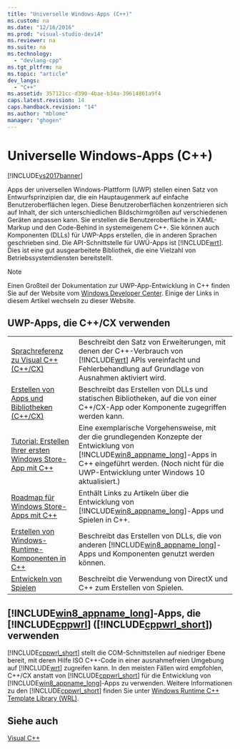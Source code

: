 ```yaml
---
title: "Universelle Windows-Apps (C++)"
ms.custom: na
ms.date: "12/16/2016"
ms.prod: "visual-studio-dev14"
ms.reviewer: na
ms.suite: na
ms.technology: 
  - "devlang-cpp"
ms.tgt_pltfrm: na
ms.topic: "article"
dev_langs: 
  - "C++"
ms.assetid: 357121cc-d390-4bae-b34a-39614861a9f4
caps.latest.revision: 14
caps.handback.revision: "14"
ms.author: "mblome"
manager: "ghogen"
---
```

# Universelle Windows-Apps (C++)
[!INCLUDE[vs2017banner](../assembler/inline/includes/vs2017banner.md)]

Apps der universellen Windows\-Plattform \(UWP\) stellen einen Satz von Entwurfsprinzipien dar, die ein Hauptaugenmerk auf einfache Benutzeroberflächen legen. Diese Benutzeroberflächen konzentrieren sich auf Inhalt, der sich unterschiedlichen Bildschirmgrößen auf verschiedenen Geräten anpassen kann. Sie erstellen die Benutzeroberfläche in XAML\-Markup und den Code\-Behind in systemeigenem C\+\+. Sie können auch Komponenten \(DLLs\) für UWP\-Apps erstellen, die in anderen Sprachen geschrieben sind. Die API\-Schnittstelle für UWÜ\-Apps ist [!INCLUDE[wrt](../atl/reference/includes/wrt_md.md)]. Dies ist eine gut ausgearbeitete Bibliothek, die eine Vielzahl von Betriebssystemdiensten bereitstellt.  
  
> [!NOTE]
>  Einen Großteil der Dokumentation zur UWP\-App\-Entwicklung in C\+\+ finden Sie auf der Website vom [Windows Developer Center](http://go.microsoft.com/fwlink/p/?LinkId=255563). Einige der Links in diesem Artikel wechseln zu dieser Website.  
  
## UWP\-Apps, die C\+\+\/CX verwenden  
  
|||  
|-|-|  
|[Sprachreferenz zu Visual C\+\+ \(C\+\+\/CX\)](http://go.microsoft.com/fwlink/p/?LinkId=255561)|Beschreibt den Satz von Erweiterungen, mit denen der C\+\+\-Verbrauch von [!INCLUDE[wrt](../atl/reference/includes/wrt_md.md)] APIs vereinfacht und Fehlerbehandlung auf Grundlage von Ausnahmen aktiviert wird.|  
|[Erstellen von Apps und Bibliotheken \(C\+\+\/CX\)](http://go.microsoft.com/fwlink/p/?LinkId=264858)|Beschreibt das Erstellen von DLLs und statischen Bibliotheken, auf die von einer C\+\+\/CX\-App oder Komponente zugegriffen werden kann.|  
|[Tutorial: Erstellen Ihrer ersten Windows Store\-App mit C\+\+](http://go.microsoft.com/fwlink/p/?LinkId=255556)|Eine exemplarische Vorgehensweise, mit der die grundlegenden Konzepte der Entwicklung von [!INCLUDE[win8_appname_long](../build/includes/win8_appname_long_md.md)]\-Apps in C\+\+ eingeführt werden. \(Noch nicht für die UWP\-Entwicklung unter Windows 10 aktualisiert.\)|  
|[Roadmap für Windows Store\-Apps mit C\+\+](http://go.microsoft.com/fwlink/p/?LinkId=255553)|Enthält Links zu Artikeln über die Entwicklung von [!INCLUDE[win8_appname_long](../build/includes/win8_appname_long_md.md)]\-Apps und Spielen in C\+\+.|  
|[Erstellen von Windows\-Runtime\-Komponenten in C\+\+](http://go.microsoft.com/fwlink/p/?LinkId=255559)|Beschreibt das Erstellen von DLLs, die von anderen [!INCLUDE[win8_appname_long](../build/includes/win8_appname_long_md.md)]\-Apps und Komponenten genutzt werden können.|  
|[Entwickeln von Spielen](http://go.microsoft.com/fwlink/p/?LinkId=255554)|Beschreibt die Verwendung von DirectX und C\+\+ zum Erstellen von Spielen.|  
  
## [!INCLUDE[win8_appname_long](../build/includes/win8_appname_long_md.md)]\-Apps, die [!INCLUDE[cppwrl](../windows/includes/cppwrl_md.md)] \([!INCLUDE[cppwrl_short](../windows/includes/cppwrl_short_md.md)]\) verwenden  
 [!INCLUDE[cppwrl_short](../windows/includes/cppwrl_short_md.md)] stellt die COM\-Schnittstellen auf niedriger Ebene bereit, mit deren Hilfe ISO C\+\+\-Code in einer ausnahmefreien Umgebung auf [!INCLUDE[wrt](../atl/reference/includes/wrt_md.md)] zugreifen kann. In den meisten Fällen wird empfohlen, C\+\+\/CX anstatt von [!INCLUDE[cppwrl_short](../windows/includes/cppwrl_short_md.md)] für die Entwicklung von [!INCLUDE[win8_appname_long](../build/includes/win8_appname_long_md.md)]\-Apps zu verwenden. Weitere Informationen zu den [!INCLUDE[cppwrl_short](../windows/includes/cppwrl_short_md.md)] finden Sie unter [Windows Runtime C\+\+ Template Library \(WRL\)](../windows/windows-runtime-cpp-template-library-wrl.md).  
  
## Siehe auch  
 [Visual C\+\+](../top/visual-cpp-in-visual-studio-2015.md)